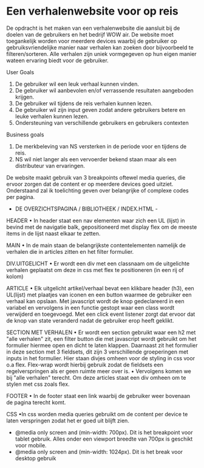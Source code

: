 # Een verhalenwebsite voor op reis

De opdracht is het maken van een verhalenwebsite die aansluit bij de doelen van de gebruikers en het bedrijf
WOW air. De website moet toegankelijk worden voor meerdere devices waarbij de gebruiker op gebruiksvriendelijke
manier naar verhalen kan zoeken door bijvoorbeeld te filteren/sorteren.
Alle verhalen zijn uniek vormgegeven op hun eigen manier wateen ervaring biedt voor de gebruiker. 

User Goals
1. De gebruiker wil een leuk verhaal kunnen vinden.
2. De gebruiker wil aanbevolen en/of verrassende resultaten aangeboden krijgen.
3. De gebruiker wil tijdens de reis verhalen kunnen lezen.
4. De gebruiker wil zijn input geven zodat andere gebruikers betere en leuke verhalen kunnen lezen.
5. Ondersteuning van verschillende gebruikers en gebruikers contexten

Business goals
1. De merkbeleving van NS versterken in de periode voor en tijdens de reis.
2. NS wil niet langer als een vervoerder bekend staan maar als een distributeur van ervaringen.

De website maakt gebruik van 3 breakpoints oftewel media queries, die ervoor zorgen dat de content er
op meerdere devices goed uitziet. Onderstaand zal ik toelichting geven over belangrijke of complexe codes per pagina.


- DE OVERZICHTSPAGINA / BIBLIOTHEEK / INDEX.HTML -

HEADER
• In header staat een nav elementen waar zich een UL (lijst) in bevind met de navigatie balk, gepositioneerd met display flex om de meeste items in de lijst naast elkaar te zetten.

MAIN
• In de main staan de belangrijkste contentelementen namelijk de verhalen die in articles zitten en het filter formulier.

DIV.UITGELICHT
• Er wordt een div met een classnaam om de uitgelichte verhalen geplaatst om deze in css met flex te positioneren (in een rij of kolom)

ARTICLE
• Elk uitgelicht artikel/verhaal bevat een klikbare header (h3), een UL(lijst) met plaatjes van iconen en een button waarmee de gebruiker een verhaal kan opslaan. Met javascript wordt de knop gedeclareerd in een variabel en vervolgens in een functie gestopt waar een class wordt verwijderd en toegevoegd. Met een click event listener zorgt dat ervoor dat de knop van state veranderd nadat de gebruiker erop heeft geklikt.

SECTION MET VERHALEN
• Er wordt een section gebruikt waar een h2 met "alle verhalen" zit, een filter button die met javascript wordt gebruikt om het formulier hiermee open en dicht te laten klappen. Daarnaast zit het formulier in deze section met 3 fieldsets, dit zijn 3 verschillende groeperingen met inputs in het formulier. Hier staan divjes omheen voor de styling in css voor o.a flex. Flex-wrap wordt hierbij gebruik zodat de fieldsets een regelverspringen als er geen ruimte meer over is.
• Vervolgens komen we bij "alle verhalen" terecht. Om deze articles staat een div omheen om te stylen met css zoals flex.

FOOTER
• In de footer staat een link waarbij de gebruiker weer bovenaan de pagina terecht komt.

CSS
•In css worden media queries gebruikt om de content per device te laten verspringen zodat het er goed uit blijft zien.
- @media only screen and (min-width: 700px). Dit is het breakpoint voor tablet gebruik. Alles onder een viewport breedte van 700px is geschikt voor mobile.
- @media only screen and (min-width: 1024px). Dit is het break voor desktop gebruik


